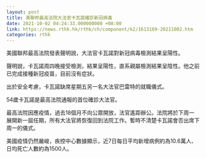 ```yaml
---
layout: post
title: 美聯邦最高法院大法官卡瓦諾確診新冠病毒
date: 2021-10-02 04:24:33.000000000 +08:00
link: https://news.rthk.hk/rthk/ch/component/k2/1613169-20211002.htm
categories: rthk
---
```


美國聯邦最高法院發表聲明說，大法官卡瓦諾對新冠病毒檢測結果呈陽性。

聲明說，卡瓦諾周四晚接受檢測，結果呈陽性，直系親屬檢測結果呈陰性。他之前已完成接種新冠疫苗，目前沒有症狀。

出於安全考慮，卡瓦諾缺席星期五另一名大法官巴雷特的就職儀式。

54歲卡瓦諾是最高法院通報的首位確診大法官。

最高法院因應疫情，過去18個月不向公眾開放，法官遙距辦公。法院將於下周一展開新一屆任期，所有大法官將恢復回到法院工作。暫時不清楚卡瓦諾會否出席下周一的儀式。

美國疫情仍然嚴峻，疾控中心數據顯示，近7日每日平均新增病例約為10.6萬人、日均死亡人數約為1500人。
